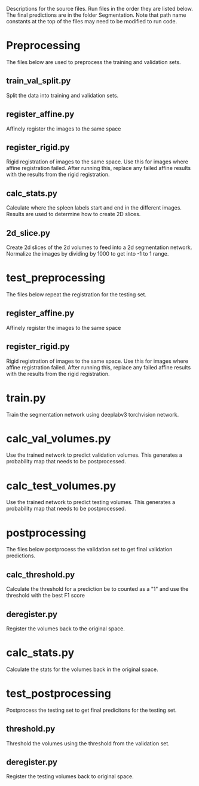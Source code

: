 Descriptions for the source files. Run files in the order they are listed below. The final predictions are in the folder Segmentation. Note that path name
constants at the top of the files may need to be modified to run code.

# Preprocessing
The files below are used to preprocess the training and validation sets.
## train_val_split.py
Split the data into training and validation sets.

## register_affine.py
Affinely register the images to the same space

## register_rigid.py
Rigid registration of images to the same space. Use this for images where affine registration failed. After running
this, replace any failed affine results with the results from the rigid registration.

## calc_stats.py
Calculate where the spleen labels start and end in the different images. Results are used to determine how to create 2D slices.

## 2d_slice.py
Create 2d slices of the 2d volumes to feed into a 2d segmentation network. Normalize the images by dividing by 1000 to get into -1 to 1 range.

# test_preprocessing
The files below repeat the registration for the testing set.

## register_affine.py
Affinely register the images to the same space

## register_rigid.py
Rigid registration of images to the same space. Use this for images where affine registration failed. After running
this, replace any failed affine results with the results from the rigid registration.

# train.py
Train the segmentation network using deeplabv3 torchvision network.

# calc_val_volumes.py
Use the trained network to predict validation volumes. This generates a probability map that needs to be postprocessed.

# calc_test_volumes.py
Use the trained network to predict testing volumes. This generates a probability map that needs to be postprocessed.

# postprocessing
The files below postprocess the validation set to get final validation predictions.

## calc_threshold.py
Calculate the threshold for a prediction be to counted as a "1" and use the threshold with the best F1 score

## deregister.py
Register the volumes back to the original space.

# calc_stats.py
Calculate the stats for the volumes back in the original space.

# test_postprocessing
Postprocess the testing set to get final predicitons for the testing set.

## threshold.py
Threshold the volumes using the threshold from the validation set.

## deregister.py
Register the testing volumes back to original space.